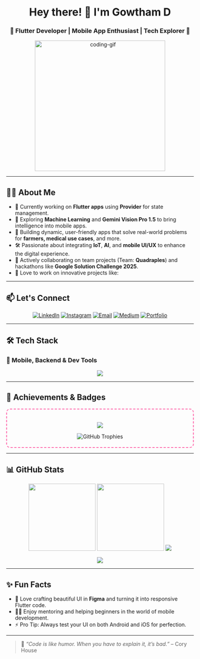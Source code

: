 <h1 align="center">Hey there! 👋 I'm Gowtham D</h1> 
        
<h3 align="center">🚀 Flutter Developer | Mobile App Enthusiast | Tech Explorer 🚀</h3>        
       
<p align="center">
  <img src="https://media.giphy.com/media/qgQUggAC3Pfv687qPC/giphy.gif" width="350" alt="coding-gif"/> 
</p>    

---

## 👨‍💻 About Me

- 🔭 Currently working on **Flutter apps** using **Provider** for state management.
- 🌱 Exploring **Machine Learning** and **Gemini Vision Pro 1.5** to bring intelligence into mobile apps.
- 📱 Building dynamic, user-friendly apps that solve real-world problems for **farmers, medical use cases**, and more.
- 🛠 Passionate about integrating **IoT**, **AI**, and **mobile UI/UX** to enhance the digital experience.
- 🤝 Actively collaborating on team projects (Team: **Quadraples**) and hackathons like **Google Solution Challenge 2025**.
- 🧠 Love to work on innovative projects like:

---

## 📫 Let's Connect

<p align="center">
  <a href="https://www.linkedin.com/in/gowtham-d-123186270/" target="_blank"><img src="https://img.shields.io/badge/LinkedIn-GowthamD-blue?style=for-the-badge&logo=linkedin" alt="LinkedIn"/></a>
  <a href="https://www.instagram.com/d_._gowtham/" target="_blank"><img src="https://img.shields.io/badge/Instagram-gowtham_d__-E4405F?style=for-the-badge&logo=instagram&logoColor=white" alt="Instagram"/></a>
  <a href="mailto:gowthamd997@gmail.com"><img src="https://img.shields.io/badge/Email-gowthamd997@gmail.com-red?style=for-the-badge&logo=gmail&logoColor=white" alt="Email"/></a>
  <a href="https://medium.com/@gowthamd997" target="_blank"><img src="https://img.shields.io/badge/Medium-Read%20Articles-12100E?style=for-the-badge&logo=medium&logoColor=white" alt="Medium"/></a>
  <a href="https://bento.me/gowthamd" target="_blank"><img src="https://img.shields.io/badge/Portfolio-Explore-blueviolet?style=for-the-badge&logo=codepen&logoColor=white" alt="Portfolio"/></a>
</p>

--- 

## 🛠️ Tech Stack

### 🔧 Mobile, Backend & Dev Tools
<p align="center">
  <img src="https://skillicons.dev/icons?i=flutter,dart,firebase,python,cpp,html,css,mysql,figma,github,git,selenium,postman,numpy,pandas,matplotlib,seaborn,powerbi" />
</p>


---

## 🌟 Achievements & Badges

<div align="center" style="border: 2px dashed #ff61a6; padding: 20px; border-radius: 10px;">

  <p>
    <img src="https://img.shields.io/badge/LITERATE--SPORK-Contributor-brightgreen?style=for-the-badge&logo=github" />
  </p>

  <img src="https://github-profile-trophy.vercel.app/?username=gowtham-dd&theme=radical&margin-w=10&margin-h=15&row=2&column=3" alt="GitHub Trophies" />

</div>

---

## 📊 GitHub Stats

<p align="center">
  <img src="https://github-readme-stats.vercel.app/api?username=gowtham-dd&show_icons=true&theme=radical&count_private=true&hide_border=false&border_radius=10" height="180"/>
  <img src="https://github-readme-stats.vercel.app/api/top-langs/?username=gowtham-dd&layout=compact&theme=radical&hide_border=false&border_radius=10" height="180"/>
 
   <img src="https://github-readme-streak-stats.herokuapp.com?user=gowtham-dd&theme=radical&hide_border=false&border_radius=10" /> 
</p> 
 
<p align="center">
  <img src="https://github-readme-activity-graph.vercel.app/graph?username=gowtham-dd&theme=radical&hide_border=false&border_radius=10&area=true&line=ff61a6&point=ffffff" />
</p>

---

## ✨ Fun Facts

- 🎨 Love crafting beautiful UI in **Figma** and turning it into responsive Flutter code.
- 🧑‍🏫 Enjoy mentoring and helping beginners in the world of mobile development.
- ⚡ Pro Tip: Always test your UI on both Android and iOS for perfection.

---

> 💬 _“Code is like humor. When you have to explain it, it’s bad.”_ – Cory House
